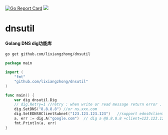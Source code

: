 [![Go Report Card](https://goreportcard.com/badge/github.com/lixiangzhong/dnsutil)](https://goreportcard.com/report/lixiangzhong/dnsutil)
[![](https://godoc.org/github.com/lixiangzhong/dnsutil?status.svg)](https://godoc.org/github.com/lixiangzhong/dnsutil)

# dnsutil
#### Golang DNS  dig功能库

```sh
go get github.com/lixiangzhong/dnsutil
```


```go
package main

import (
	"fmt"
	"github.com/lixiangzhong/dnsutil"
)

func main() {
    var dig dnsutil.Dig
    // dig.Retry=1 //retry : when write or read message return error . defualt 1
    dig.SetDNS("8.8.8.8") //or ns.xxx.com
    dig.SetEDNS0ClientSubnet("123.123.123.123")   //support edns0clientsubnet
    a, err := dig.A("google.com")  // dig a @8.8.8.8 +client=123.123.123.123
    fmt.Println(a, err)
}
```
